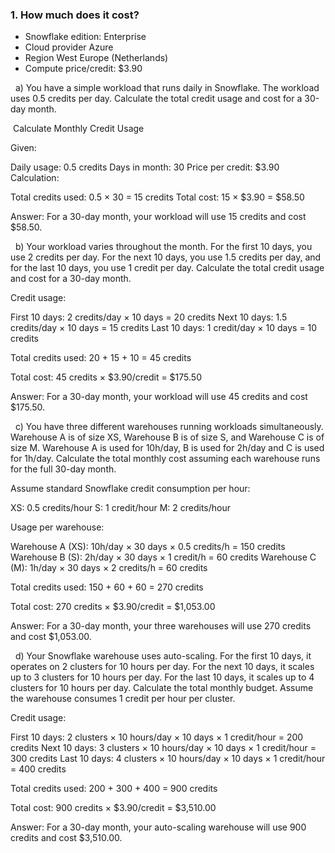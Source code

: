 ### 1. How much does it cost?
- Snowflake edition: Enterprise
- Cloud provider Azure
- Region West Europe (Netherlands)
- Compute price/credit: $3.90

&nbsp; a) You have a simple workload that runs daily in Snowflake. The workload uses 0.5 credits per day. Calculate the total credit usage and cost for a 30-day month.

&nbsp;Calculate Monthly Credit Usage

Given:

Daily usage: 0.5 credits
Days in month: 30
Price per credit: $3.90
Calculation:

Total credits used: 0.5 × 30 = 15 credits
Total cost: 15 × $3.90 = $58.50

Answer:
For a 30-day month, your workload will use 15 credits and cost $58.50.

&nbsp; b) Your workload varies throughout the month. For the first 10 days, you use 2 credits per day. For the next 10 days, you use 1.5 credits per day, and for the last 10 days, you use 1 credit per day. Calculate the total credit usage and cost for a 30-day month.

Credit usage:

First 10 days: 2 credits/day × 10 days = 20 credits
Next 10 days: 1.5 credits/day × 10 days = 15 credits
Last 10 days: 1 credit/day × 10 days = 10 credits

Total credits used:
20 + 15 + 10 = 45 credits

Total cost:
45 credits × $3.90/credit = $175.50

Answer:
For a 30-day month, your workload will use 45 credits and cost $175.50.

&nbsp; c) You have three different warehouses running workloads simultaneously. Warehouse A is of size XS, Warehouse B is of size S, and Warehouse C is of size M. Warehouse A is used for 10h/day, B is used for 2h/day and C is used for 1h/day. Calculate the total monthly cost assuming each warehouse runs for the full 30-day month.

Assume standard Snowflake credit consumption per hour:

XS: 0.5 credits/hour
S: 1 credit/hour
M: 2 credits/hour

Usage per warehouse:

Warehouse A (XS): 10h/day × 30 days × 0.5 credits/h = 150 credits
Warehouse B (S): 2h/day × 30 days × 1 credit/h = 60 credits
Warehouse C (M): 1h/day × 30 days × 2 credits/h = 60 credits

Total credits used:
150 + 60 + 60 = 270 credits

Total cost:
270 credits × $3.90/credit = $1,053.00

Answer:
For a 30-day month, your three warehouses will use 270 credits and cost $1,053.00.

&nbsp; d) Your Snowflake warehouse uses auto-scaling. For the first 10 days, it operates on 2 clusters for 10 hours per day. For the next 10 days, it scales up to 3 clusters for 10 hours per day. For the last 10 days, it scales up to 4 clusters for 10 hours per day. Calculate the total monthly budget. Assume the warehouse consumes 1 credit per hour per cluster.

Credit usage:

First 10 days: 2 clusters × 10 hours/day × 10 days × 1 credit/hour = 200 credits
Next 10 days: 3 clusters × 10 hours/day × 10 days × 1 credit/hour = 300 credits
Last 10 days: 4 clusters × 10 hours/day × 10 days × 1 credit/hour = 400 credits

Total credits used:
200 + 300 + 400 = 900 credits

Total cost:
900 credits × $3.90/credit = $3,510.00

Answer:
For a 30-day month, your auto-scaling warehouse will use 900 credits and cost $3,510.00.
